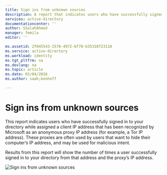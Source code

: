 ```yaml
---
title: Sign ins from unknown sources
description: A report that indicates users who have successfully signed in to your directory from an anonymous proxy IP address.
services: active-directory
documentationcenter: ''
author: SSalahAhmed
manager: femila
editor: ''

ms.assetid: 2f045543-1578-4972-bf70-b35310f23110
ms.service: active-directory
ms.workload: identity
ms.tgt_pltfrm: na
ms.devlang: na
ms.topic: article
ms.date: 03/04/2016
ms.author: saah;kenhoff

---
```

# Sign ins from unknown sources
This report indicates users who have successfully signed in to your directory while assigned a client IP address that has been recognized by Microsoft as an anonymous proxy IP address (for example, a Tor IP address). These proxies are often used by users that want to hide their computer’s IP address, and may be used for malicious intent.

Results from this report will show the number of times a user successfully signed in to your directory from that address and the proxy’s IP address.

![Sign ins from unknown sources](./media/active-directory-reporting-sign-ins-from-unknown-sources/signInsFromUnknownSources.PNG)

